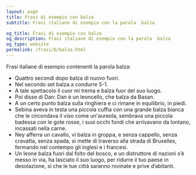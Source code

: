```yaml
---
layout: page
title: Frasi di esempio con balza 
subtitle: Frasi italiane di esempio con la parola  balza

og_title: Frasi di esempio con balza 
og_description: Frasi italiane di esempio con la parola  balza
og_type: website
permalink: /frasi/b/balza.html
---
```


Frasi italiane di esempio contenenti la parola balza:


- Quattro secondi dopo balza di nuovo fuori.
- Nel secondo set balza a condurre 5-1.
- A tale spettacolo il cuor mi trema e balza fuor del suo luogo.
- Poi disse di Dan: Dan è un leoncello, che balza da Basan.
- A un certo punto balza sulla ringhiera e ci rimane in equilibrio, in piedi.
- Sebina aveva in testa una piccola cuffia con una grande balza bianca che le circondava il viso come un'aureola, sembrava una piccola badessa con le gote rosse, i suoi occhi fondi che arrivavano da lontano, incassati nella carne.
- Ney afferra un cavallo, vi balza in groppa, e senza cappello, senza cravatta, senza spada, si mette di traverso alla strada di Bruxelles, fermando nel contempo gli inglesi e i francesi.
- Un leone balza fuori dal folto del bosco, e un distruttore di nazioni s’è messo in via, ha lasciato il suo luogo, per ridurre il tuo paese in desolazione, sì che le tue città saranno rovinate e prive d’abitanti.

